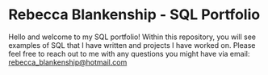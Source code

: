 # Rebecca Blankenship - SQL Portfolio

Hello and welcome to my SQL portfolio! Within this repository, you will see examples of SQL that I have written and projects I have worked on. Please feel free to reach out to me with any questions you might have via email: rebecca_blankenship@hotmail.com
